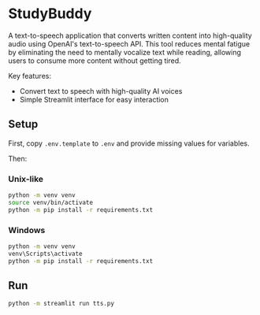 # StudyBuddy

A text-to-speech application that converts written content into high-quality audio using OpenAI's text-to-speech API. This tool reduces mental fatigue by eliminating the need to mentally vocalize text while reading, allowing users to consume more content without getting tired.

Key features:
- Convert text to speech with high-quality AI voices
- Simple Streamlit interface for easy interaction

## Setup

First, copy `.env.template` to `.env` and provide missing values for variables.

Then:

### Unix-like

```sh
python -m venv venv
source venv/bin/activate
python -m pip install -r requirements.txt
```

### Windows

```sh
python -m venv venv
venv\Scripts\activate
python -m pip install -r requirements.txt
```

## Run

```sh
python -m streamlit run tts.py
```
